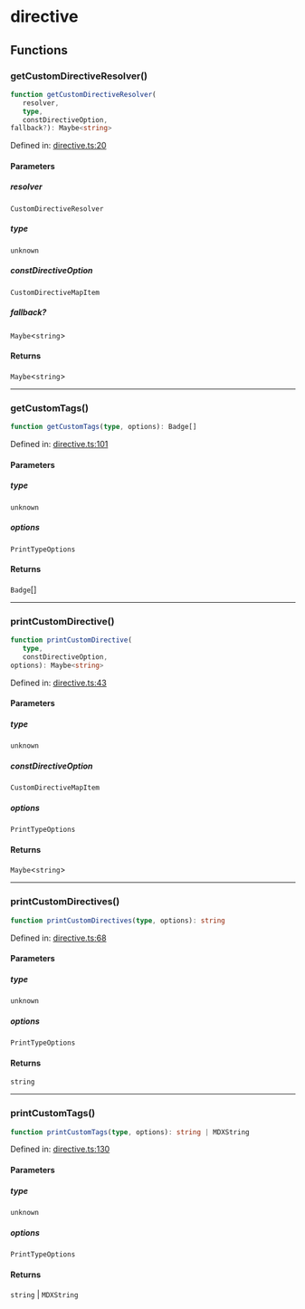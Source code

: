 # directive

## Functions

### getCustomDirectiveResolver()

```ts
function getCustomDirectiveResolver(
   resolver, 
   type, 
   constDirectiveOption, 
fallback?): Maybe<string>
```

Defined in: [directive.ts:20](https://github.com/graphql-markdown/graphql-markdown/blob/main/packages/printer-legacy/src/directive.ts#L20)

#### Parameters

##### resolver

`CustomDirectiveResolver`

##### type

`unknown`

##### constDirectiveOption

`CustomDirectiveMapItem`

##### fallback?

`Maybe`\<`string`\>

#### Returns

`Maybe`\<`string`\>

***

### getCustomTags()

```ts
function getCustomTags(type, options): Badge[]
```

Defined in: [directive.ts:101](https://github.com/graphql-markdown/graphql-markdown/blob/main/packages/printer-legacy/src/directive.ts#L101)

#### Parameters

##### type

`unknown`

##### options

`PrintTypeOptions`

#### Returns

`Badge`[]

***

### printCustomDirective()

```ts
function printCustomDirective(
   type, 
   constDirectiveOption, 
options): Maybe<string>
```

Defined in: [directive.ts:43](https://github.com/graphql-markdown/graphql-markdown/blob/main/packages/printer-legacy/src/directive.ts#L43)

#### Parameters

##### type

`unknown`

##### constDirectiveOption

`CustomDirectiveMapItem`

##### options

`PrintTypeOptions`

#### Returns

`Maybe`\<`string`\>

***

### printCustomDirectives()

```ts
function printCustomDirectives(type, options): string
```

Defined in: [directive.ts:68](https://github.com/graphql-markdown/graphql-markdown/blob/main/packages/printer-legacy/src/directive.ts#L68)

#### Parameters

##### type

`unknown`

##### options

`PrintTypeOptions`

#### Returns

`string`

***

### printCustomTags()

```ts
function printCustomTags(type, options): string | MDXString
```

Defined in: [directive.ts:130](https://github.com/graphql-markdown/graphql-markdown/blob/main/packages/printer-legacy/src/directive.ts#L130)

#### Parameters

##### type

`unknown`

##### options

`PrintTypeOptions`

#### Returns

`string` \| `MDXString`

